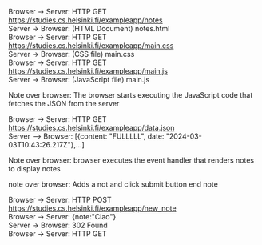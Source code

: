 Browser -> Server: HTTP GET https://studies.cs.helsinki.fi/exampleapp/notes  
Server -> Browser: (HTML Document) notes.html   
Browser -> Server: HTTP GET https://studies.cs.helsinki.fi/exampleapp/main.css  
Server -> Browser: (CSS file) main.css  
Browser -> Server: HTTP GET https://studies.cs.helsinki.fi/exampleapp/main.js  
Server -> Browser: (JavaScript file) main.js  

Note over browser: The browser starts executing the JavaScript code that fetches the JSON from the server  

Browser -> Server: HTTP GET https://studies.cs.helsinki.fi/exampleapp/data.json  
Server --> Browser: [{content: "FULLLLL", date: "2024-03-03T10:43:26.217Z"},…]

Note over browser: browser executes the event handler that renders notes to display notes

note over browser: Adds a not and click submit button end note

Browser -> Server: HTTP POST https://studies.cs.helsinki.fi/exampleapp/new_note  
Browser -> Server: {note:"Ciao"}  
Server -> Browser: 302 Found  
Browser -> Server: HTTP GET